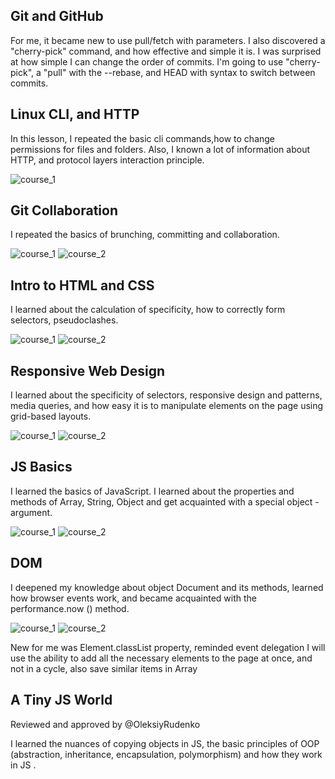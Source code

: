 ## Git and GitHub

For me, it became new to use pull/fetch with parameters. I also discovered a "cherry-pick" command, and how effective and simple it is.
I was surprised at how simple I can change the order of commits.
I'm going to use  "cherry-pick", a "pull" with the --rebase, and HEAD with syntax to switch between commits.

## Linux CLI, and HTTP

In this lesson, I repeated the basic cli commands,how to change permissions for files and folders. Also, I known a lot of information about HTTP, and protocol layers interaction principle.

![course_1](task_linux_cli/1.png)

## Git Collaboration

I repeated the basics of brunching, committing and collaboration.

![course_1](task_git_collaboration/1.png)
![course_2](task_git_collaboration/2.png)

## Intro to HTML and CSS

I learned about the calculation of specificity, how to correctly form selectors, pseudoclashes.

![course_1](task_git_html_css_intro/1.png)
![course_2](task_git_html_css_intro/2.png)

## Responsive Web Design

I learned about the specificity of selectors, responsive design and patterns, media queries, and how easy it is to manipulate elements on the page using grid-based layouts.

![course_1](task_responsive_web_design/1.png)
![course_2](task_responsive_web_design/2.png)

## JS Basics

I learned the basics of JavaScript. I learned about the properties and methods of Array, String, Object and get acquainted with a special object -  argument.

![course_1](task_js_basics/1.png)
![course_2](task_js_basics/2.png)

## DOM

I deepened my knowledge about object Document and its methods, learned how browser events work, and became acquainted with the performance.now () method.

![course_1](task_js_dom/1.png)
![course_2](task_js_dom/2.png)

<!-- [subtusk](https://github.com/kottans/frontend-2019-homeworks/pull/20) Reviewed and approved by @zonzujiro -->

New for me was Element.classList property, reminded event delegation
I will use the ability to add all the necessary elements to the page at once, and not in a cycle, also save similar items in Array


## A Tiny JS World

Reviewed and approved by @OleksiyRudenko

I learned the nuances of copying objects in JS, the basic principles of OOP (abstraction, inheritance, encapsulation, polymorphism) and how they work in JS .


<!-- ## Object Oriented JS -->
